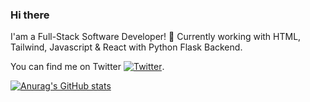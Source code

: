 ### Hi there
I'am a Full-Stack Software Developer!
🌱 Currently working with HTML, Tailwind, Javascript & React with Python Flask Backend.


You can find me on Twitter [![Twitter][1.2]][1].

<!-- Icons -->

[1.2]: http://i.imgur.com/wWzX9uB.png (twitter icon without padding)
[2.2]: https://raw.githubusercontent.com/MartinHeinz/MartinHeinz/master/linkedin-3-16.png (LinkedIn icon without padding)

[![Anurag's GitHub stats](https://github-readme-stats.vercel.app/api?username=dlscoccia&theme=dark)](https://github.com/anuraghazra/github-readme-stats)

<!-- Links to your social media accounts -->

[1]: https://twitter.com/dlscoccia
[2]: https://www.linkedin.com/in/daniel-lorenzo-1b417b1b0/
